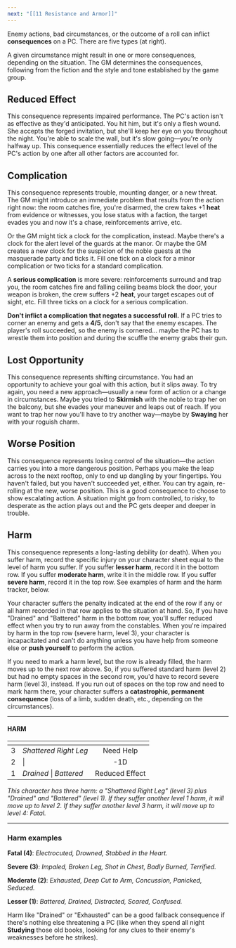 ```yaml
---
next: "[[11 Resistance and Armor]]"
---
```


Enemy actions, bad circumstances, or the outcome of a roll can inflict **consequences** on a PC. There are five types (at right).

A given circumstance might result in one or more consequences, depending on the situation. The GM determines the consequences, following from the fiction and the style and tone established by the game group.

## Reduced Effect

This consequence represents impaired performance. The PC's action isn't as effective as they'd anticipated. You hit him, but it's only a flesh wound. She accepts the forged invitation, but she'll keep her eye on you throughout the night. You're able to scale the wall, but it's slow going—you're only halfway up. This consequence essentially reduces the effect level of the PC's action by one after all other factors are accounted for.

## Complication

This consequence represents trouble, mounting danger, or a new threat. The GM might introduce an immediate problem that results from the action right now: the room catches fire, you're disarmed, the crew takes +1 **heat** from evidence or witnesses, you lose status with a faction, the target evades you and now it's a chase, reinforcements arrive, etc.

Or the GM might tick a clock for the complication, instead. Maybe there's a clock for the alert level of the guards at the manor. Or maybe the GM creates a new clock for the suspicion of the noble guests at the masquerade party and ticks it. Fill one tick on a clock for a minor complication or two ticks for a standard complication.

A **serious complication** is more severe: reinforcements surround and trap you, the room catches fire and falling ceiling beams block the door, your weapon is broken, the crew suffers +2 **heat**, your target escapes out of sight, etc. Fill three ticks on a clock for a serious complication.

**Don't inflict a complication that negates a successful roll.** If a PC tries to corner an enemy and gets a **4/5**, don't say that the enemy escapes. The player's roll succeeded, so the enemy is cornered... maybe the PC has to wrestle them into position and during the scuffle the enemy grabs their gun.

## Lost Opportunity

This consequence represents shifting circumstance. You had an opportunity to achieve your goal with this action, but it slips away. To try again, you need a new approach—usually a new form of action or a change in circumstances. Maybe you tried to **Skirmish** with the noble to trap her on the balcony, but she evades your maneuver and leaps out of reach. If you want to trap her now you'll have to try another way—maybe by **Swaying** her with your roguish charm.

## Worse Position

This consequence represents losing control of the situation—the action carries you into a more dangerous position. Perhaps you make the leap across to the next rooftop, only to end up dangling by your fingertips. You haven't failed, but you haven't succeeded yet, either. You can try again, re-rolling at the new, worse position. This is a good consequence to choose to show escalating action. A situation might go from controlled, to risky, to desperate as the action plays out and the PC gets deeper and deeper in trouble.

## Harm

This consequence represents a long-lasting debility (or death). When you suffer harm, record the specific injury on your character sheet equal to the level of harm you suffer. If you suffer **lesser harm**, record it in the bottom row. If you suffer **moderate harm**, write it in the middle row. If you suffer **severe harm**, record it in the top row. See examples of harm and the harm tracker, below.

Your character suffers the penalty indicated at the end of the row if any or all harm recorded in that row applies to the situation at hand. So, if you have "Drained" and "Battered" harm in the bottom row, you'll suffer reduced effect when you try to run away from the constables. When you're impaired by harm in the top row (severe harm, level 3), your character is incapacitated and can't do anything unless you have help from someone else or **push yourself** to perform the action.

If you need to mark a harm level, but the row is already filled, the harm moves up to the next row above. So, if you suffered standard harm (level 2) but had no empty spaces in the second row, you'd have to record severe harm (level 3), instead. If you run out of spaces on the top row and need to mark harm there, your character suffers a **catastrophic, permanent consequence** (loss of a limb, sudden death, etc., depending on the circumstances).

---

#### HARM

| []() |                           |                |
| :--: | :------------------------ | :------------: |
|  3   | *Shattered Right Leg*     |   Need Help    |
|  2   | \|                        |      -1D       |
|  1   | *Drained*  \|  *Battered* | Reduced Effect |

*This character has three harm: a "Shattered Right Leg" (level 3) plus "Drained" and "Battered" (level 1). If they suffer another level 1 harm, it will move up to level 2. If they suffer another level 3 harm, it will move up to level 4: Fatal.*

---

### Harm examples

**Fatal (4)**: *Electrocuted, Drowned, Stabbed in the Heart.*

**Severe (3)**: *Impaled, Broken Leg, Shot in Chest, Badly Burned, Terrified.*

**Moderate (2)**: *Exhausted, Deep Cut to Arm, Concussion, Panicked, Seduced.*

**Lesser (1)**: *Battered, Drained, Distracted, Scared, Confused.*

Harm like "Drained" or "Exhausted" can be a good fallback consequence if there's nothing else threatening a PC (like when they spend all night **Studying** those old books, looking for any clues to their enemy's weaknesses before he strikes).